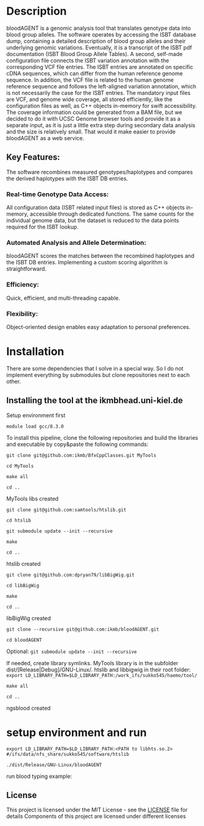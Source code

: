 # Description 
bloodAGENT is a genomic analysis tool that translates genotype data into blood group alleles. The software operates by accessing the ISBT database dump, containing a detailed description of blood group alleles and their underlying genomic variations. Eventually, it is a transcript of the ISBT pdf documentation (ISBT Blood Group Allele Tables). A second, self-made configuration file connects the ISBT variation annotation with the corresponding VCF file entries. The ISBT entries are annotated on specific cDNA sequences, which can differ from the human reference genome sequence. In addition, the VCF file is related to the human genome reference sequence and follows the left-aligned variation annotation, which is not necessarily the case for the ISBT entries. The mandatory input files are VCF, and genome wide coverage, all stored efficiently, like the configuration files as well, as C++ objects in-memory for swift accessibility. The coverage information could be generated from a BAM file, but we decided to do it with UCSC Genome browser tools and provide it as a separate input, as it is just a little extra step during secondary data analysis and the size is relatively small. That would it make easier to provide bloodAGENT as a web service.

## Key Features:

The software recombines measured genotypes/haplotypes and compares the derived haplotypes with the ISBT DB entries.

### Real-time Genotype Data Access: 
All configuration data (ISBT related input files) is stored as C++ objects in-memory, accessible through dedicated functions. The same counts for the individual genome data, but the dataset is reduced to the data points required for the ISBT lookup.

### Automated Analysis and Allele Determination:
bloodAGENT scores the matches between the recombined haplotypes and the ISBT DB entries. Implementing a custom scoring algorithm is straightforward.

### Efficiency: 
Quick, efficient, and multi-threading capable.

### Flexibility:
Object-oriented design enables easy adaptation to personal preferences. 

# Installation
There are some dependencies that I solve in a special way. So I do not implement everything by submodules but clone repositories next to each other. 

## Installing the tool at the ikmbhead.uni-kiel.de

Setup environment first

`module load gcc/8.3.0`

To install this pipeline, clone the following repositories and build the libraries and executable by copy&paste the following commands:

`git clone git@github.com:ikmb/BfxCppClasses.git MyTools`

`cd MyTools`

`make all`

`cd ..`

MyTools libs created

`git clone git@github.com:samtools/htslib.git`

`cd htslib`

`git submodule update --init --recursive`

`make`

`cd ..`

htslib created

`git clone git@github.com:dpryan79/libBigWig.git`

`cd libBigWig`

`make`

`cd ..`

libBigWig created

`git clone --recursive git@github.com:ikmb/bloodAGENT.git`

`cd bloodAGENT`

Optional: `git submodule update --init --recursive`

If needed, create library symlinks. MyTools library is in the subfolder dist/[Release|Debug]/GNU-Linux/. htslib and libbigwig in their root folder: `export LD_LIBRARY_PATH=$LD_LIBRARY_PATH:/work_ifs/sukko545/haemo/tool/`

`make all`

`cd ..`

ngsblood created


# setup environment and run

`export LD_LIBRARY_PATH=$LD_LIBRARY_PATH:<PATH to libhts.so.2> #/ifs/data/nfs_share/sukko545/software/htslib`

`./dist/Release/GNU-Linux/bloodAGENT`

run blood typing example:


## License

This project is licensed under the MIT License - see the [LICENSE](LICENSE) file for details
Components of this project are licensed under different licenses



